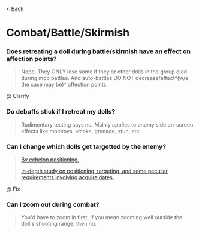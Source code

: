 < [Back](/GFL/mainpage)

# Combat/Battle/Skirmish

### Does retreating a doll during battle/skirmish have an effect on affection points?

> Nope. They ONLY lose some if they or other dolls in the group died during mob battles. And auto-battles DO NOT decrease/affect^(w/e the case may be)^ affection points.

@ Clarify

### Do debuffs stick if I retreat my dolls?

> Rudimentary testing says no. Mainly applies to enemy side on-screen effects like molotovs, smoke, grenade, stun, etc.

### Can I change which dolls get targetted by the enemy?

> [By echelon positioning.](https://www.reddit.com/r/girlsfrontline/comments/g11mag/weekly_commanders_lounge_april_14_2020/fny91zz/)
>
> [In-depth study on positioning, targeting, and some peculiar requirements involving acquire dates.](https://docs.google.com/document/d/1LPqpSCNWiu1HJOnK1FOB1o30FSwTQRQvcK-tAjO4SSI/)

@ Fix

### Can I zoom out during combat?

> You'd have to zoom in first. If you mean zooming well outside the doll's shooting range, then no.